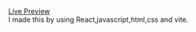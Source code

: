 [Live Preview](https://shivuduu19.github.io/Memory-card/)\
I made this by using React,javascript,html,css and vite.

